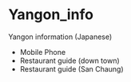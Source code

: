 # Yangon_info
Yangon information (Japanese)

- Mobile Phone
- Restaurant guide (down town)
- Restaurant guide (San Chaung)
